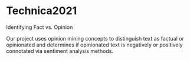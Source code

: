 # Technica2021
Identifying Fact vs. Opinion

Our project uses opinion mining concepts to distinguish text as factual or opinionated and determines if opinionated text is negatively or positively connotated via sentiment analysis methods.
